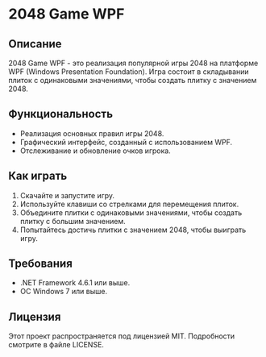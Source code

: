 # 2048 Game WPF

## Описание

2048 Game WPF - это реализация популярной игры 2048 на платформе WPF (Windows Presentation Foundation). Игра состоит в складывании плиток с одинаковыми значениями, чтобы создать плитку с значением 2048.

## Функциональность

- Реализация основных правил игры 2048.
- Графический интерфейс, созданный с использованием WPF.
- Отслеживание и обновление очков игрока.

## Как играть

1. Скачайте и запустите игру.
2. Используйте клавиши со стрелками для перемещения плиток.
3. Объедините плитки с одинаковыми значениями, чтобы создать плитку с большим значением.
4. Попытайтесь достичь плитки с значением 2048, чтобы выиграть игру.

## Требования

- .NET Framework 4.6.1 или выше.
- ОС Windows 7 или выше.

## Лицензия

Этот проект распространяется под лицензией MIT. Подробности смотрите в файле LICENSE.

